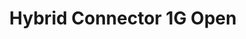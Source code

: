---
title: "Hybrid Connector 1G Open"
linkTitle: "Hybrid Connector 1G Open"
type: "docs"
weight: 50
---